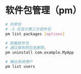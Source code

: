 # 软件包管理（pm）

```bash
# 列举包
# -3 仅显示第三方软件包
pm list packages [options]

# 卸载软件包
# 通过查到的包名删除。
pm uninstall com.example.MyApp

# 输出系统用户
pm list users
```
